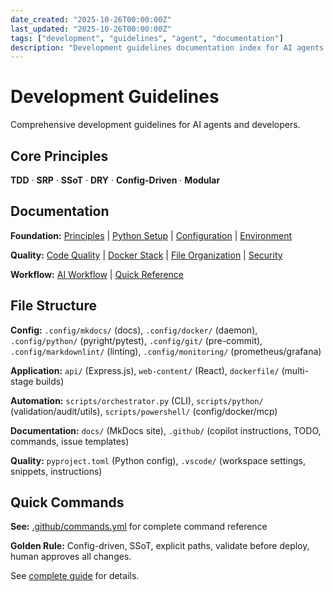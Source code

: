```yaml
---
date_created: "2025-10-26T00:00:00Z"
last_updated: "2025-10-26T00:00:00Z"
tags: ["development", "guidelines", "agent", "documentation"]
description: "Development guidelines documentation index for AI agents and developers"
---
```


# Development Guidelines

Comprehensive development guidelines for AI agents and developers.

## Core Principles

**TDD** · **SRP** · **SSoT** · **DRY** · **Config-Driven** · **Modular**

## Documentation

**Foundation:** [Principles](docs/agent/principles.md) | [Python Setup](docs/agent/python-setup.md) | [Configuration](docs/agent/configuration.md) | [Environment](docs/agent/environment.md)

**Quality:** [Code Quality](docs/agent/code-quality.md) | [Docker Stack](docs/agent/docker-stack.md) | [File Organization](docs/agent/file-organization.md) | [Security](docs/agent/security.md)

**Workflow:** [AI Workflow](docs/agent/workflow.md) | [Quick Reference](docs/agent/reference.md)

## File Structure

**Config:** `.config/mkdocs/` (docs), `.config/docker/` (daemon), `.config/python/` (pyright/pytest), `.config/git/` (pre-commit), `.config/markdownlint/` (linting), `.config/monitoring/` (prometheus/grafana)

**Application:** `api/` (Express.js), `web-content/` (React), `dockerfile/` (multi-stage builds)

**Automation:** `scripts/orchestrator.py` (CLI), `scripts/python/` (validation/audit/utils), `scripts/powershell/` (config/docker/mcp)

**Documentation:** `docs/` (MkDocs site), `.github/` (copilot instructions, TODO, commands, issue templates)

**Quality:** `pyproject.toml` (Python config), `.vscode/` (workspace settings, snippets, instructions)

## Quick Commands

**See:** [.github/commands.yml](.github/commands.yml) for complete command reference

**Golden Rule:** Config-driven, SSoT, explicit paths, validate before deploy, human approves all changes.

See [complete guide](docs/agent/principles.md) for details.
